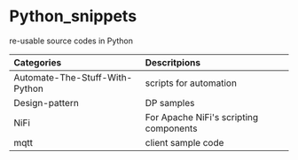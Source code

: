 # Python_snippets
re-usable source codes in Python

| Categories                     | Descritpions                           |
| :----------------------------- | :------------------------------------- |
| Automate-The-Stuff-With-Python | scripts for automation                 |
| Design-pattern                 | DP samples                             |
| NiFi                           | For Apache NiFi's scripting components |
| mqtt                           | client sample code                     |